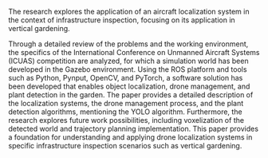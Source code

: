 The research explores the application of an aircraft localization system in the context of infrastructure inspection, focusing on its application in vertical gardening. 

Through a detailed review of the problems and the working environment, the specifics of the International Conference on Unmanned Aircraft Systems (ICUAS) competition are analyzed, 
for which a simulation world has been developed in the Gazebo environment. Using the ROS platform and tools such as Python, Pynput, OpenCV, and PyTorch, a software solution has been developed that enables object localization, 
drone management, and plant detection in the garden. The paper provides a detailed description of the localization systems, the drone management process, and the plant detection algorithms, mentioning the YOLO algorithm. 
Furthermore, the research explores future work possibilities, including voxelization of the detected world and trajectory planning implementation.
This paper provides a foundation for understanding and applying drone localization systems in specific infrastructure inspection scenarios such as vertical gardening.
